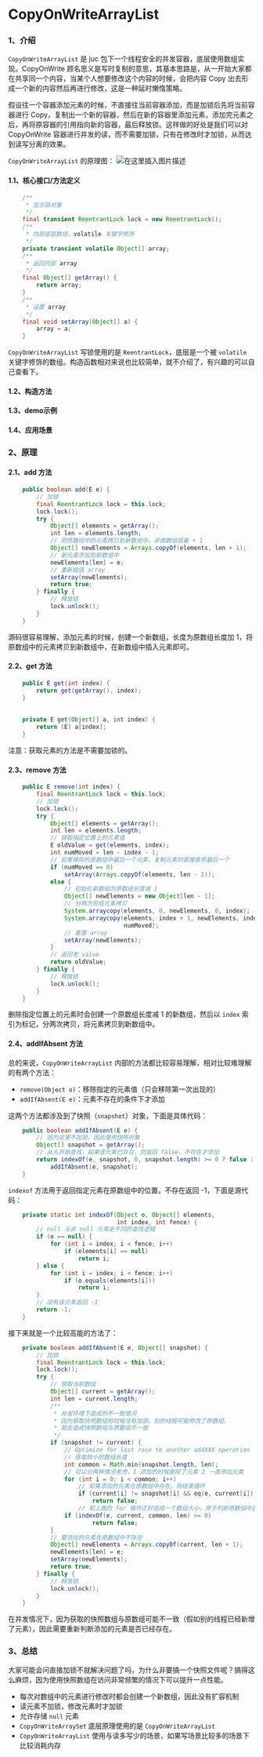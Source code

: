 # CopyOnWriteArrayList

### 1、介绍

`CopyOnWriteArrayList` 是 juc 包下一个线程安全的并发容器，底层使用数组实现。CopyOnWrite 顾名思义是写时复制的意思，其基本思路是，从一开始大家都在共享同一个内容，当某个人想要修改这个内容的时候，会把内容 Copy 出去形成一个新的内容然后再进行修改，这是一种延时懒惰策略。

假设往一个容器添加元素的时候，不直接往当前容器添加，而是加锁后先将当前容器进行 Copy，复制出一个新的容器，然后在新的容器里添加元素，添加完元素之后，再将原容器的引用指向新的容器，最后释放锁。这样做的好处是我们可以对 CopyOnWrite 容器进行并发的读，而不需要加锁，只有在修改时才加锁，从而达到读写分离的效果。

`CopyOnWriteArrayList` 的原理图：
![在这里插入图片描述](https://github.com/muyutingfeng/jdk-source-analysis/raw/master/note/doc/java/util/concurrent/CopyOnWriteArrayList.png?raw=true)

#### 1.1、核心接口/方法定义

```java
    /**
     * 显示锁对象
     */
    final transient ReentrantLock lock = new ReentrantLock();
    /**
     * 内部底层数组，volatile 关键字修饰
     */
    private transient volatile Object[] array;
    /**
     * 返回内部 array
     */
    final Object[] getArray() {
        return array;
    }
    /**
     * 设置 array
     */
    final void setArray(Object[] a) {
        array = a;
    }
```

`CopyOnWriteArrayList` 写锁使用的是 `ReentrantLock`，底层是一个被 `volatile` 关键字修饰的数组。构造函数相对来说也比较简单，就不介绍了，有兴趣的可以自己查看下。

#### 1.2、构造方法

#### 1.3、demo示例

#### 1.4、应用场景

### 2、原理

#### **2.1、add 方法**

``` java
    public boolean add(E e) {
        // 加锁
        final ReentrantLock lock = this.lock;
        lock.lock();
        try {
            Object[] elements = getArray();
            int len = elements.length;
            // 把原数组中的元素拷贝到新数组中，并使数组容量 + 1
            Object[] newElements = Arrays.copyOf(elements, len + 1);
            // 新元素添加到新数组中
            newElements[len] = e;
            // 重新赋值 array
            setArray(newElements);
            return true;
        } finally {
            // 释放锁
            lock.unlock();
        }
    }
```

源码很容易理解，添加元素的时候，创建一个新数组，长度为原数组长度加 1，将原数组中的元素拷贝到新数组中，在新数组中插入元素即可。

#### **2.2、get 方法**

``` java
    public E get(int index) {
        return get(getArray(), index);
    }
    
    
    private E get(Object[] a, int index) {
        return (E) a[index];
    }
```

注意：获取元素的方法是不需要加锁的。

#### **2.3、remove 方法**

``` java
    public E remove(int index) {
        final ReentrantLock lock = this.lock;
        // 加锁
        lock.lock();
        try {
            Object[] elements = getArray();
            int len = elements.length;
            // 获取指定位置上的元素值
            E oldValue = get(elements, index);
            int numMoved = len - index - 1;
            // 如果移除的是数组中最后一个元素，复制元素时直接舍弃最后一个
            if (numMoved == 0)
                setArray(Arrays.copyOf(elements, len - 1));
            else {
                // 初始化新数组为原数组长度减 1
                Object[] newElements = new Object[len - 1];
                // 分两次完成元素拷贝
                System.arraycopy(elements, 0, newElements, 0, index);
                System.arraycopy(elements, index + 1, newElements, index,
                                 numMoved);
                // 重置 array
                setArray(newElements);
            }
            // 返回老 value
            return oldValue;
        } finally {
            // 释放锁
            lock.unlock();
        }
    }
```

删除指定位置上的元素时会创建一个原数组长度减 1 的新数组，然后以 `index` 索引为标记，分两次拷贝，将元素拷贝到新数组中。

#### **2.4、addIfAbsent 方法**

总的来说，`CopyOnWriteArrayList` 内部的方法都比较容易理解，相对比较难理解的有两个方法：

 - `remove(Object o)`：移除指定的元素值（只会移除第一次出现的）
 - `addIfAbsent(E e)`：元素不存在的条件下才添加

这两个方法都涉及到了快照（`snapshot`）对象，下面是具体代码：

``` java
    public boolean addIfAbsent(E e) {
        // 因为这里不加锁，因此使用快照对象
        Object[] snapshot = getArray();
        // 从头开始查找，如果该元素已存在，则返回 false，不存在才添加
        return indexOf(e, snapshot, 0, snapshot.length) >= 0 ? false :
            addIfAbsent(e, snapshot);
    }
```

`indexof` 方法用于返回指定元素在原数组中的位置，不存在返回 -1，下面是源代码：

``` java
    private static int indexOf(Object o, Object[] elements,
                               int index, int fence) {
        // null 与非 null 元素走不同的查找逻辑
        if (o == null) {
            for (int i = index; i < fence; i++)
                if (elements[i] == null)
                    return i;
        } else {
            for (int i = index; i < fence; i++)
                if (o.equals(elements[i]))
                    return i;
        }
        // 没有该元素返回 -1
        return -1;
    }
```

接下来就是一个比较高能的方法了：
    

``` java
    private boolean addIfAbsent(E e, Object[] snapshot) {
        // 加锁
        final ReentrantLock lock = this.lock;
        lock.lock();
        try {
            // 获取当前数组
            Object[] current = getArray();
            int len = current.length;
            /**
             * 并发环境下造成的不一致情况
             * 因为获取快照数组的时候没有加锁，别的线程可能修改了原数组，
             * 就会造成快照数组与原数组不一致
             */
            if (snapshot != current) {
                // Optimize for lost race to another addXXX operation
                // 获取较小的数组长度
                int common = Math.min(snapshot.length, len);
                // 可以分两种情况考虑，1 添加的时候删除了元素 2 一直添加元素
                for (int i = 0; i < common; i++)
                    // 如果添加的元素在原数组中存在，则结束循环
                    if (current[i] != snapshot[i] && eq(e, current[i]))
                        return false;
                    // 和上面的 for 循环正好组成一个数组大小，用于判断原数组中是否已经存在添加的元素
                if (indexOf(e, current, common, len) >= 0)
                        return false;
            }
            // 要添加的元素在原数组中不存在
            Object[] newElements = Arrays.copyOf(current, len + 1);
            newElements[len] = e;
            setArray(newElements);
            return true;
        } finally {
            // 释放锁
            lock.unlock();
        }
    }
```

在并发情况下，因为获取的快照数组与原数组可能不一致（假如别的线程已经新增了元素），因此需要重新判断添加的元素是否已经存在。

### 3、总结

大家可能会问直接加锁不就解决问题了吗，为什么非要搞一个快照文件呢？搞得这么麻烦，因为使用快照数组在访问非常频繁的情况下可以提升一点性能。

 - 每次对数组中的元素进行修改时都会创建一个新数组，因此没有扩容机制
 - 读元素不加锁，修改元素时才加锁
 - 允许存储 `null` 元素
 - `CopyOnWriteArraySet` 底层原理使用的是 `CopyOnWriteArrayList`
 - `CopyOnWriteArrayList` 使用与读多写少的场景，如果写场景比较多的场景下比较消耗内存